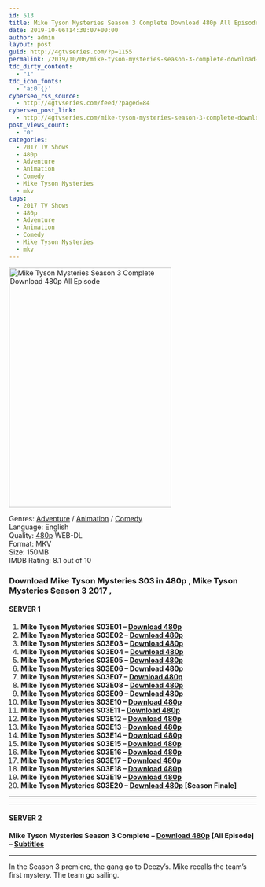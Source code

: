 ```yaml
---
id: 513
title: Mike Tyson Mysteries Season 3 Complete Download 480p All Episode
date: 2019-10-06T14:30:07+00:00
author: admin
layout: post
guid: http://4gtvseries.com/?p=1155
permalink: /2019/10/06/mike-tyson-mysteries-season-3-complete-download-480p-all-episode/
tdc_dirty_content:
  - "1"
tdc_icon_fonts:
  - 'a:0:{}'
cyberseo_rss_source:
  - http://4gtvseries.com/feed/?paged=84
cyberseo_post_link:
  - http://4gtvseries.com/mike-tyson-mysteries-season-3-complete-download-480p-all-episode/
post_views_count:
  - "0"
categories:
  - 2017 TV Shows
  - 480p
  - Adventure
  - Animation
  - Comedy
  - Mike Tyson Mysteries
  - mkv
tags:
  - 2017 TV Shows
  - 480p
  - Adventure
  - Animation
  - Comedy
  - Mike Tyson Mysteries
  - mkv
---
```

<img loading="lazy" class="aligncenter" src="https://2.bp.blogspot.com/-oFdpuhBU2SU/XZn5YEWqVFI/AAAAAAAAAYQ/mbFGotdGdv4IU_tHtEJbbnCl58Bv9uCrgCK4BGAYYCw/s1600/Mike%2BTyson%2BMysteries%2BSeason%2B3.jpeg" alt="Mike Tyson Mysteries Season 3 Complete Download 480p All Episode" width="330" height="488" />

Genres: <a href="http://4gtvseries.com/tag/adventure/" data-wpel-link="internal">Adventure</a> / <a href="http://4gtvseries.com/tag/animation/" data-wpel-link="internal">Animation</a> / <a href="http://4gtvseries.com/tag/comedy/" data-wpel-link="internal">Comedy</a>  
Language: English  
Quality:&nbsp;<a href="http://4gtvseries.com/tag/480p/" data-wpel-link="internal">480p</a> WEB-DL  
Format: MKV  
Size: 150MB  
IMDB Rating: 8.1 out of 10

### **Download Mike Tyson Mysteries S03 in 480p , Mike Tyson Mysteries Season 3 2017 ,&nbsp;**

#### <span><strong>SERVER 1</strong></span>

  1. **Mike Tyson Mysteries S03E01 – <a href="http://slink.dl480p.xyz/cOd0EQY" data-wpel-link="external" target="_blank" rel="nofollow external noopener noreferrer" class="wpel-icon-left"><i class="wpel-icon fa fa-download" aria-hidden="true"></i>Download 480p</a>**
  2. **Mike Tyson Mysteries S03E02 – <a href="http://slink.dl480p.xyz/Ag7bQ" data-wpel-link="external" target="_blank" rel="nofollow external noopener noreferrer" class="wpel-icon-left"><i class="wpel-icon fa fa-download" aria-hidden="true"></i>Download 480p</a>**
  3. **Mike Tyson Mysteries S03E03 – <a href="http://slink.dl480p.xyz/B20vur" data-wpel-link="external" target="_blank" rel="nofollow external noopener noreferrer" class="wpel-icon-left"><i class="wpel-icon fa fa-download" aria-hidden="true"></i>Download 480p</a>**
  4. **Mike Tyson Mysteries S03E04 – <a href="http://slink.dl480p.xyz/ndek" data-wpel-link="external" target="_blank" rel="nofollow external noopener noreferrer" class="wpel-icon-left"><i class="wpel-icon fa fa-download" aria-hidden="true"></i>Download 480p</a>**
  5. **Mike Tyson Mysteries S03E05 – <a href="http://slink.dl480p.xyz/cBpj" data-wpel-link="external" target="_blank" rel="nofollow external noopener noreferrer" class="wpel-icon-left"><i class="wpel-icon fa fa-download" aria-hidden="true"></i>Download 480p</a>**
  6. **Mike Tyson Mysteries S03E06 – <a href="http://slink.dl480p.xyz/QHre" data-wpel-link="external" target="_blank" rel="nofollow external noopener noreferrer" class="wpel-icon-left"><i class="wpel-icon fa fa-download" aria-hidden="true"></i>Download 480p</a>**
  7. **Mike Tyson Mysteries S03E07 – <a href="http://slink.dl480p.xyz/bNPd6pxz" data-wpel-link="external" target="_blank" rel="nofollow external noopener noreferrer" class="wpel-icon-left"><i class="wpel-icon fa fa-download" aria-hidden="true"></i>Download 480p</a>**
  8. **Mike Tyson Mysteries S03E08 – <a href="http://slink.dl480p.xyz/mTCvbFr" data-wpel-link="external" target="_blank" rel="nofollow external noopener noreferrer" class="wpel-icon-left"><i class="wpel-icon fa fa-download" aria-hidden="true"></i>Download 480p</a>**
  9. **Mike Tyson Mysteries S03E09 – <a href="http://slink.dl480p.xyz/8ScY6" data-wpel-link="external" target="_blank" rel="nofollow external noopener noreferrer" class="wpel-icon-left"><i class="wpel-icon fa fa-download" aria-hidden="true"></i>Download 480p</a>**
 10. **Mike Tyson Mysteries S03E10 – <a href="http://slink.dl480p.xyz/9RWhEbH" data-wpel-link="external" target="_blank" rel="nofollow external noopener noreferrer" class="wpel-icon-left"><i class="wpel-icon fa fa-download" aria-hidden="true"></i>Download 480p</a>**
 11. **Mike Tyson Mysteries S03E11 – <a href="http://slink.dl480p.xyz/AJIf" data-wpel-link="external" target="_blank" rel="nofollow external noopener noreferrer" class="wpel-icon-left"><i class="wpel-icon fa fa-download" aria-hidden="true"></i>Download 480p</a>**
 12. **Mike Tyson Mysteries S03E12 – <a href="http://slink.dl480p.xyz/qZUB" data-wpel-link="external" target="_blank" rel="nofollow external noopener noreferrer" class="wpel-icon-left"><i class="wpel-icon fa fa-download" aria-hidden="true"></i>Download 480p</a>**
 13. **Mike Tyson Mysteries S03E13 – <a href="http://slink.dl480p.xyz/kiEj" data-wpel-link="external" target="_blank" rel="nofollow external noopener noreferrer" class="wpel-icon-left"><i class="wpel-icon fa fa-download" aria-hidden="true"></i>Download 480p</a>**
 14. **Mike Tyson Mysteries S03E14 – <a href="http://slink.dl480p.xyz/olOaG" data-wpel-link="external" target="_blank" rel="nofollow external noopener noreferrer" class="wpel-icon-left"><i class="wpel-icon fa fa-download" aria-hidden="true"></i>Download 480p</a>**
 15. **Mike Tyson Mysteries S03E15 – <a href="http://slink.dl480p.xyz/Oa5n" data-wpel-link="external" target="_blank" rel="nofollow external noopener noreferrer" class="wpel-icon-left"><i class="wpel-icon fa fa-download" aria-hidden="true"></i>Download 480p</a>**
 16. **Mike Tyson Mysteries S03E16 – <a href="http://slink.dl480p.xyz/JOqv4q" data-wpel-link="external" target="_blank" rel="nofollow external noopener noreferrer" class="wpel-icon-left"><i class="wpel-icon fa fa-download" aria-hidden="true"></i>Download 480p</a>**
 17. **Mike Tyson Mysteries S03E17 – <a href="http://slink.dl480p.xyz/uSy6jT" data-wpel-link="external" target="_blank" rel="nofollow external noopener noreferrer" class="wpel-icon-left"><i class="wpel-icon fa fa-download" aria-hidden="true"></i>Download 480p</a>**
 18. **Mike Tyson Mysteries S03E18 – <a href="http://slink.dl480p.xyz/V2pa3I" data-wpel-link="external" target="_blank" rel="nofollow external noopener noreferrer" class="wpel-icon-left"><i class="wpel-icon fa fa-download" aria-hidden="true"></i>Download 480p</a>**
 19. **Mike Tyson Mysteries S03E19 – <a href="http://slink.dl480p.xyz/q2OhN4G" data-wpel-link="external" target="_blank" rel="nofollow external noopener noreferrer" class="wpel-icon-left"><i class="wpel-icon fa fa-download" aria-hidden="true"></i>Download 480p</a>**
 20. **Mike Tyson Mysteries S03E20 – <a href="http://slink.dl480p.xyz/EBByES7" data-wpel-link="external" target="_blank" rel="nofollow external noopener noreferrer" class="wpel-icon-left"><i class="wpel-icon fa fa-download" aria-hidden="true"></i>Download 480p</a> [Season Finale]**

* * *

* * *

#### <span><strong>SERVER 2</strong></span>

**Mike Tyson Mysteries Season 3 Complete – <a href="http://dl480p.xyz/927/" data-wpel-link="external" target="_blank" rel="nofollow external noopener noreferrer" class="wpel-icon-left"><i class="wpel-icon fa fa-download" aria-hidden="true"></i>Download 480p</a> [All Episode] – <a href="https://subscene.com/subtitles/mike-tyson-mysteries" data-wpel-link="external" target="_blank" rel="nofollow external noopener noreferrer" class="wpel-icon-left"><i class="wpel-icon fa fa-download" aria-hidden="true"></i>Subtitles</a>**

* * *

In the Season 3 premiere, the gang go to Deezy’s. Mike recalls the team’s first mystery. The team go sailing.

<div align="center">
</div>